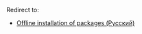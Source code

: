 Redirect to:

*   [Offline installation of packages (Русский)](/index.php/Offline_installation_of_packages_(%D0%A0%D1%83%D1%81%D1%81%D0%BA%D0%B8%D0%B9) "Offline installation of packages (Русский)")